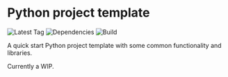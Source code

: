 # Python project template

![Latest Tag](https://img.shields.io/github/v/tag/dylanhogg/python-project-template)
![Dependencies](https://img.shields.io/librariesio/github/dylanhogg/python-project-template)
![Build](https://github.com/dylanhogg/python-project-template/workflows/build/badge.svg)

A quick start Python project template with some common functionality and libraries.

Currently a WIP.



